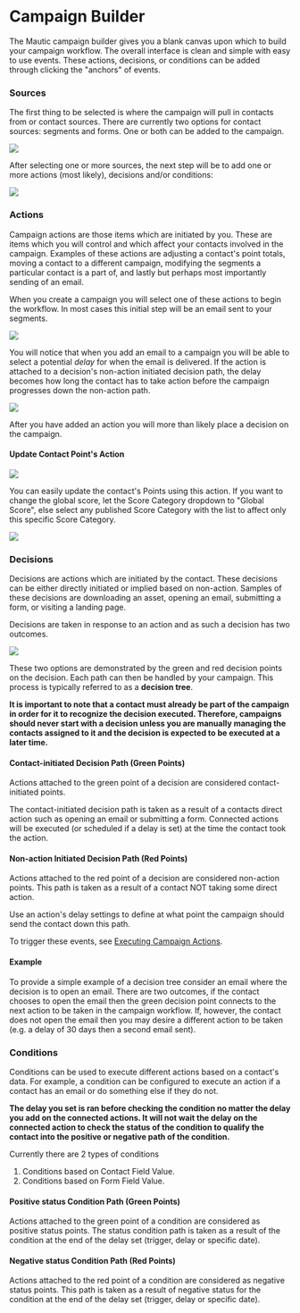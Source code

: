 # Campaign Builder

The Mautic campaign builder gives you a blank canvas upon which to build your campaign workflow. The overall interface is clean and simple with easy to use events. These actions, decisions, or conditions can be added through clicking the "anchors" of events.

### Sources 

The first thing to be selected is where the campaign will pull in contacts from or contact sources. There are currently two options for contact sources: segments and forms. One or both can be added to the campaign.
 
![](/campaigns/media/contact-sources.png)

After selecting one or more sources, the next step will be to add one or more actions (most likely), decisions and/or conditions:

![](/campaigns/media/events.png)

### Actions

Campaign actions are those items which are initiated by you. These are items which you will control and which affect your contacts involved in the campaign. Examples of these actions are adjusting a contact's point totals, moving a contact to a different campaign, modifying the segments a particular contact is a part of, and lastly but perhaps most importantly sending of an email.

When you create a campaign you will select one of these actions to begin the workflow. In most cases this initial step will be an email sent to your segments.

![](/campaigns/media/send-email-delay.png)

You will notice that when you add an email to a campaign you will be able to select a potential *delay* for when the email is delivered. If the action is attached to a decision's non-action initiated decision path, the delay becomes how long the contact has to take action before the campaign progresses down the non-action path. 

![](/campaigns/media/send-email-delay-nonaction.png)

After you have added an action you will more than likely place a decision on the campaign.

#### Update Contact Point's Action

![](/campaigns/media/campaigns-adjust-contact-points.jpg)

You can easily update the contact's Points using this action.
If you want to change the global score, let the Score Category dropdown to "Global Score", else select any published Score Category with the list to affect only this specific Score Category.

![](/campaigns/media/campaigns-adjust-contact-points-scorecategories-list.jpg)

### Decisions

Decisions are actions which are initiated by the contact. These decisions can be either directly initiated or implied based on non-action. Samples of these decisions are downloading an asset, opening an email, submitting a form, or visiting a landing page.

Decisions are taken in response to an action and as such a decision has two outcomes.

![](/campaigns/media/decision-anchors.gif)

These two options are demonstrated by the green and red decision points on the decision. Each path can then be handled by your campaign. This process is typically referred to as a **decision tree**.

__It is important to note that a contact must already be part of the campaign in order for it to recognize the decision executed. Therefore, campaigns should never start with a decision unless you are manually managing the contacts assigned to it and the decision is expected to be executed at a later time.__ 

#### Contact-initiated Decision Path (Green Points)

Actions attached to the green point of a decision are considered contact-initiated points.

The contact-initiated decision path is taken as a result of a contacts direct action such as opening an email or submitting a form. Connected actions will be executed (or scheduled if a delay is set) at the time the contact took the action. 

#### Non-action Initiated Decision Path (Red Points)

Actions attached to the red point of a decision are considered non-action points. This path is taken as a result of a contact NOT taking some direct action.

Use an action's delay settings to define at what point the campaign should send the contact down this path.

To trigger these events, see [Executing Campaign Actions](https://mautic.org/docs/en/campaigns/manage_campaigns.html#executing-campaign-actions).

#### Example

To provide a simple example of a decision tree consider an email where the decision is to open an email. There are two outcomes, if the contact chooses to open the email then the green decision point connects to the next action to be taken in the campaign workflow. If, however, the contact does not open the email then you may desire a different action to be taken (e.g. a delay of 30 days then a second email sent).


### Conditions

Conditions can be used to execute different actions based on a contact's data.  For example, a condition can be configured to execute an action if a contact has an email or do something else if they do not.

__The delay you set is ran before checking the condition no matter the delay you add on the connected actions. It will not wait the delay on the connected action to check the status of the condition to qualify the contact into the positive or negative path of the condition.__

Currently there are 2 types of conditions
1. Conditions based on Contact Field Value.
2. Conditions based on Form Field Value.

#### Positive status Condition Path (Green Points)

Actions attached to the green point of a condition are considered as positive status points.
The status condition path is taken as a result of the condition at the end of the delay set (trigger, delay or specific date).

#### Negative status Condition Path (Red Points)

Actions attached to the red point of a condition are considered as negative status points. This path is taken as a result of negative status for the condition at the end of the delay set (trigger, delay or specific date).
